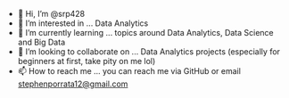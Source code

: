- 👋 Hi, I’m @srp428
- 👀 I’m interested in ... Data Analytics
- 🌱 I’m currently learning ... topics around Data Analytics, Data Science and Big Data
- 💞️ I’m looking to collaborate on ... Data Analytics projects (especially for beginners at first, take pity on me lol)
- 📫 How to reach me ... you can reach me via GitHub or email stephenporrata12@gmail.com

<!---
srp428/srp428 is a ✨ special ✨ repository because its `README.md` (this file) appears on your GitHub profile.
You can click the Preview link to take a look at your changes.
--->
